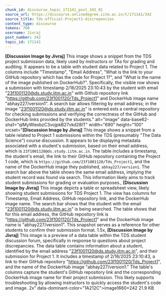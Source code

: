 ```yaml
---
chunk_id: discourse_topic_171141_post_342_01
source_url: https://discourse.onlinedegree.iitm.ac.in/t/171141/342
source_title: Tds-official-Project1-discrepencies
content_type: discourse
tokens: 760
username: Jivraj
post_number: 342
topic_id: 171141
---
```


**[Discussion Image by Jivraj]** This image shows a snippet from the TDS project submission data, likely used by instructors or TAs for grading and auditing. It appears to be a table with student data related to Project 1. The columns include "Timestamp", "Email Address", "What is the link to your GitHub repository which has the code for Project 1?", and "What is the name of the image published on DockerHub?". Specifically, the visible row shows a submission with timestamp 2/16/2025 23:10:43 by the student with email "23f1001120@ds.study.iitm.ac.in" with Github repository link "https://github.com/23f1001120/Tds_Project1" and DockerHub image name "abhay227/version1". A search bar allows filtering by email address; in the image "23f1001120@ds.study.iitm.ac.in" is entered.ests a central repository for checking submissions and verifying the correctness of the GitHub and DockerHub links provided by the students." alt="image" data-base62-sha1="qlMyWlexbzC3vojpkB27vkd28IT" width="690" height="100" srcset="**[Discussion Image by Jivraj]** This image shows a snippet from a table related to Project 1 submissions within the TDS (presumably "The Data Science") course discussion. It appears to be displaying metadata associated with a student's submission, based on their email address, which is `23f1001120@ds.study.iitm.ac.in`. The table includes a timestamp, the student's email, the link to their GitHub repository containing the Project 1 code, which is `https://github.com/23f1001120/Tds_Project1`, and the name of the DockerHub image they published, `abhay227/version1`. The search bar above the table shows the same email address, implying the student record was found via search. This information likely aims to track student submissions for grading or evaluation purposes., **[Discussion Image by Jivraj]** This image depicts a table or spreadsheet view, likely showing student submissions for TDS Project 1. The view has columns for Timestamp, Email Address, GitHub repository link, and the DockerHub image name. The search bar shows that the student with the email "23f1001120@ds.study.iitm.ac.in" is being searched. The table shows that for this email address, the GitHub repository link is "https://github.com/23f1001120/Tds_Project1" and the DockerHub image name is "abhay227/version1". This snapshot serves as a reference for other students to confirm their submission format. 1.5x, **[Discussion Image by Jivraj]** This image is a preview of a data table within the TDS student discussion forum, specifically in response to questions about project discrepancies. The data table contains information about a student, identified by the email address "23f1001120@ds.study.iitm.ac.in", and their submission for Project 1. It includes a timestamp of 2/16/2025 23:10:43, a link to their GitHub repository "https://github.com/23f1001120/Tds_Project1", and the name of the DockerHub image "abhay227/version1." The table's columns capture the student's GitHub repository link and the corresponding DockerHub image name for their project submission. This likely supports troubleshooting by allowing instructors to quickly access the student's code and image. 2x" data-dominant-color="1A212C">image1660×242 21.9 KB
